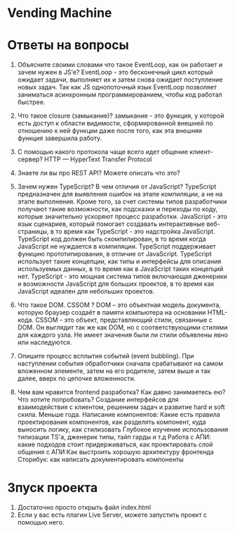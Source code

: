 # Vending Machine

# Ответы на вопросы 

1. Объясните своими словами что такое EventLoop, как он работает и зачем нужен в JS’е? 
EventLoop - это бесконечный цикл который ожидает задачи, выполняет их и затем снова ожидает поступление новых задач. Так как JS однопоточный язык EventLoop позволяет заниматься асинхронным программированием, чтобы код работал быстрее.

2. Что такое closure (замыкание)? 
замыкание - это функция, у которой есть доступ к области видимости, сформированной внешней по отношению к ней функции даже после того, как эта внешняя функция завершила работу.

3. С помощью какого протокола чаще всего идет общение клиент-сервер?
HTTP — HyperText Transfer Protocol

4. Знаете ли вы про REST API? Можете описать что это? 

5. Зачем нужен TypeScript? В чем отличия от JavaScript?
TypeScript предназначен для выявления ошибок на этапе компиляции, а не на этапе выполнения. Кроме того, за счет системы типов разработчики получают такие возможности, как подсказки и переходы по коду, которые значительно ускоряют процесс разработки.
JavaScript - это язык сценариев, который помогает создавать интерактивные веб-страницы, в то время как TypeScript - это надстройка JavaScript.
TypeScript код должен быть скомпилирован, в то время когда JavaScript не нуждается в компиляции.
TypeScript поддерживает функцию прототипирования, в отличие от JavaScript.
TypeScript использует такие концепции, как типы и интерфейсы для описания используемых данных, в то время как в JavaScript таких концепций нет.
TypeScript - это мощная система типов включающая дженерики и возможности JavaScript для больших проектов, в то время как JavaScript идеален для небольших проектов.

6. Что такое DOM. CSSOM ?
DOM – это объектная модель документа, которую браузер создаёт в памяти компьютера на основании HTML-кода.
CSSOM - это объект, представляющий стили, связанные с DOM. Он выглядит так же как DOM, но с соответствующими стилями для каждого узла. Не имеет значения были ли стили объявлены явно или наследуются.

7. Опишите процесс всплытия событий (event bubbling).
При наступлении события обработчики сначала срабатывают на самом вложенном элементе, затем на его родителе, затем выше и так далее, вверх по цепочке вложенности.

8. Чем вам нравится frontend разработка? Как давно занимаетесь ею? Что хотите попробовать?
Создание интерфейсов для взаимодействия с клиентом, решением задач и развитие hard и soft скила. Меньше года. Написание компонентов:
Какие есть правила проектирования компонентов, как разделять компонент, куда выносить логику, как стилизовать
Глубокое изучение использования типизации TS'а, дженерик типы, тайп гарды и т.д
Работа с АПИ: какие подходов стоит придерживаться, как проектировать слой общения с АПИ
Как выстроить хорошую архитектуру фронтенда
Сторибук: как написать документировать компоненты

# Зпуск проекта
1. Достаточно просто открыть файл index.html 
2. Если у вас есть плагин Live Server, можете запустить проект с помощью него.
